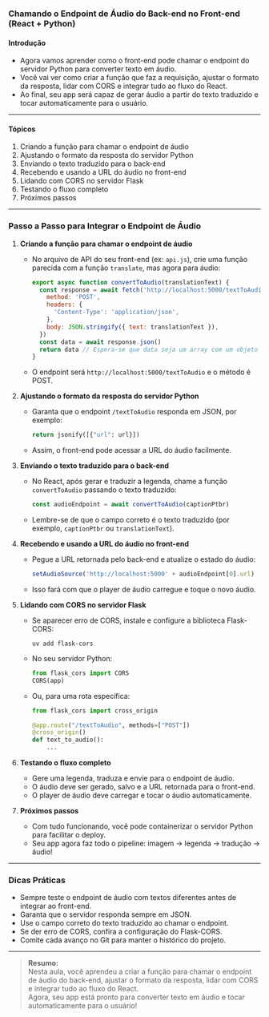 ### **Chamando o Endpoint de Áudio do Back-end no Front-end (React + Python)**

#### Introdução

- Agora vamos aprender como o front-end pode chamar o endpoint do servidor Python para converter texto em áudio.
- Você vai ver como criar a função que faz a requisição, ajustar o formato da resposta, lidar com CORS e integrar tudo ao fluxo do React.
- Ao final, seu app será capaz de gerar áudio a partir do texto traduzido e tocar automaticamente para o usuário.

---

#### Tópicos

1. Criando a função para chamar o endpoint de áudio
2. Ajustando o formato da resposta do servidor Python
3. Enviando o texto traduzido para o back-end
4. Recebendo e usando a URL do áudio no front-end
5. Lidando com CORS no servidor Flask
6. Testando o fluxo completo
7. Próximos passos

---

### Passo a Passo para Integrar o Endpoint de Áudio

1. **Criando a função para chamar o endpoint de áudio**

   - No arquivo de API do seu front-end (ex: `api.js`), crie uma função parecida com a função `translate`, mas agora para áudio:
     ```javascript
     export async function convertToAudio(translationText) {
       const response = await fetch('http://localhost:5000/textToAudio', {
         method: 'POST',
         headers: {
           'Content-Type': 'application/json',
         },
         body: JSON.stringify({ text: translationText }),
       })
       const data = await response.json()
       return data // Espera-se que data seja um array com um objeto que tem a URL
     }
     ```
   - O endpoint será `http://localhost:5000/textToAudio` e o método é POST.

2. **Ajustando o formato da resposta do servidor Python**

   - Garanta que o endpoint `/textToAudio` responda em JSON, por exemplo:
     ```python
     return jsonify([{"url": url}])
     ```
   - Assim, o front-end pode acessar a URL do áudio facilmente.

3. **Enviando o texto traduzido para o back-end**

   - No React, após gerar e traduzir a legenda, chame a função `convertToAudio` passando o texto traduzido:
     ```javascript
     const audioEndpoint = await convertToAudio(captionPtbr)
     ```
   - Lembre-se de que o campo correto é o texto traduzido (por exemplo, `captionPtbr` ou `translationText`).

4. **Recebendo e usando a URL do áudio no front-end**

   - Pegue a URL retornada pelo back-end e atualize o estado do áudio:
     ```javascript
     setAudioSource('http://localhost:5000' + audioEndpoint[0].url)
     ```
   - Isso fará com que o player de áudio carregue e toque o novo áudio.

5. **Lidando com CORS no servidor Flask**

   - Se aparecer erro de CORS, instale e configure a biblioteca Flask-CORS:
     ```
     uv add flask-cors
     ```
   - No seu servidor Python:
     ```python
     from flask_cors import CORS
     CORS(app)
     ```
   - Ou, para uma rota específica:

     ```python
     from flask_cors import cross_origin

     @app.route("/textToAudio", methods=["POST"])
     @cross_origin()
     def text_to_audio():
         ...
     ```

6. **Testando o fluxo completo**

   - Gere uma legenda, traduza e envie para o endpoint de áudio.
   - O áudio deve ser gerado, salvo e a URL retornada para o front-end.
   - O player de áudio deve carregar e tocar o áudio automaticamente.

7. **Próximos passos**

   - Com tudo funcionando, você pode containerizar o servidor Python para facilitar o deploy.
   - Seu app agora faz todo o pipeline: imagem → legenda → tradução → áudio!

---

### Dicas Práticas

- Sempre teste o endpoint de áudio com textos diferentes antes de integrar ao front-end.
- Garanta que o servidor responda sempre em JSON.
- Use o campo correto do texto traduzido ao chamar o endpoint.
- Se der erro de CORS, confira a configuração do Flask-CORS.
- Comite cada avanço no Git para manter o histórico do projeto.

---

> **Resumo:**  
> Nesta aula, você aprendeu a criar a função para chamar o endpoint de áudio do back-end, ajustar o formato da resposta, lidar com CORS e integrar tudo ao fluxo do React.  
> Agora, seu app está pronto para converter texto em áudio e tocar automaticamente para o usuário!
